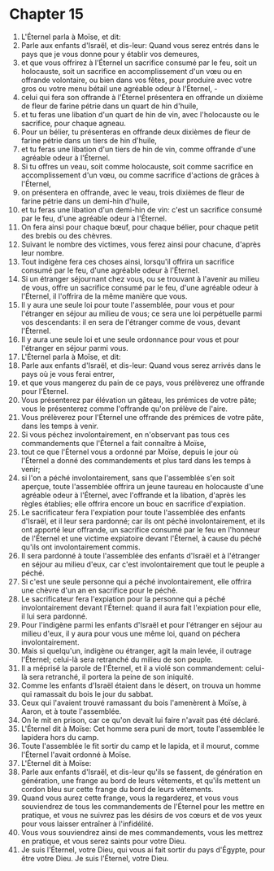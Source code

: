 # Chapter 15

1. L'Éternel parla à Moïse, et dit:
2. Parle aux enfants d'Israël, et dis-leur: Quand vous serez entrés dans le pays que je vous donne pour y établir vos demeures,
3. et que vous offrirez à l'Éternel un sacrifice consumé par le feu, soit un holocauste, soit un sacrifice en accomplissement d'un vœu ou en offrande volontaire, ou bien dans vos fêtes, pour produire avec votre gros ou votre menu bétail une agréable odeur à l'Éternel, -
4. celui qui fera son offrande à l'Éternel présentera en offrande un dixième de fleur de farine pétrie dans un quart de hin d'huile,
5. et tu feras une libation d'un quart de hin de vin, avec l'holocauste ou le sacrifice, pour chaque agneau.
6. Pour un bélier, tu présenteras en offrande deux dixièmes de fleur de farine pétrie dans un tiers de hin d'huile,
7. et tu feras une libation d'un tiers de hin de vin, comme offrande d'une agréable odeur à l'Éternel.
8. Si tu offres un veau, soit comme holocauste, soit comme sacrifice en accomplissement d'un vœu, ou comme sacrifice d'actions de grâces à l'Éternel,
9. on présentera en offrande, avec le veau, trois dixièmes de fleur de farine pétrie dans un demi-hin d'huile,
10. et tu feras une libation d'un demi-hin de vin: c'est un sacrifice consumé par le feu, d'une agréable odeur à l'Éternel.
11. On fera ainsi pour chaque bœuf, pour chaque bélier, pour chaque petit des brebis ou des chèvres.
12. Suivant le nombre des victimes, vous ferez ainsi pour chacune, d'après leur nombre.
13. Tout indigène fera ces choses ainsi, lorsqu'il offrira un sacrifice consumé par le feu, d'une agréable odeur à l'Éternel.
14. Si un étranger séjournant chez vous, ou se trouvant à l'avenir au milieu de vous, offre un sacrifice consumé par le feu, d'une agréable odeur à l'Éternel, il l'offrira de la même manière que vous.
15. Il y aura une seule loi pour toute l'assemblée, pour vous et pour l'étranger en séjour au milieu de vous; ce sera une loi perpétuelle parmi vos descendants: il en sera de l'étranger comme de vous, devant l'Éternel.
16. Il y aura une seule loi et une seule ordonnance pour vous et pour l'étranger en séjour parmi vous.
17. L'Éternel parla à Moïse, et dit:
18. Parle aux enfants d'Israël, et dis-leur: Quand vous serez arrivés dans le pays où je vous ferai entrer,
19. et que vous mangerez du pain de ce pays, vous prélèverez une offrande pour l'Éternel.
20. Vous présenterez par élévation un gâteau, les prémices de votre pâte; vous le présenterez comme l'offrande qu'on prélève de l'aire.
21. Vous prélèverez pour l'Éternel une offrande des prémices de votre pâte, dans les temps à venir.
22. Si vous péchez involontairement, en n'observant pas tous ces commandements que l'Éternel a fait connaître à Moïse,
23. tout ce que l'Éternel vous a ordonné par Moïse, depuis le jour où l'Éternel a donné des commandements et plus tard dans les temps à venir;
24. si l'on a péché involontairement, sans que l'assemblée s'en soit aperçue, toute l'assemblée offrira un jeune taureau en holocauste d'une agréable odeur à l'Éternel, avec l'offrande et la libation, d'après les règles établies; elle offrira encore un bouc en sacrifice d'expiation.
25. Le sacrificateur fera l'expiation pour toute l'assemblée des enfants d'Israël, et il leur sera pardonné; car ils ont péché involontairement, et ils ont apporté leur offrande, un sacrifice consumé par le feu en l'honneur de l'Éternel et une victime expiatoire devant l'Éternel, à cause du péché qu'ils ont involontairement commis.
26. Il sera pardonné à toute l'assemblée des enfants d'Israël et à l'étranger en séjour au milieu d'eux, car c'est involontairement que tout le peuple a péché.
27. Si c'est une seule personne qui a péché involontairement, elle offrira une chèvre d'un an en sacrifice pour le péché.
28. Le sacrificateur fera l'expiation pour la personne qui a péché involontairement devant l'Éternel: quand il aura fait l'expiation pour elle, il lui sera pardonné.
29. Pour l'indigène parmi les enfants d'Israël et pour l'étranger en séjour au milieu d'eux, il y aura pour vous une même loi, quand on péchera involontairement.
30. Mais si quelqu'un, indigène ou étranger, agit la main levée, il outrage l'Éternel; celui-là sera retranché du milieu de son peuple.
31. Il a méprisé la parole de l'Éternel, et il a violé son commandement: celui-là sera retranché, il portera la peine de son iniquité.
32. Comme les enfants d'Israël étaient dans le désert, on trouva un homme qui ramassait du bois le jour du sabbat.
33. Ceux qui l'avaient trouvé ramassant du bois l'amenèrent à Moïse, à Aaron, et à toute l'assemblée.
34. On le mit en prison, car ce qu'on devait lui faire n'avait pas été déclaré.
35. L'Éternel dit à Moïse: Cet homme sera puni de mort, toute l'assemblée le lapidera hors du camp.
36. Toute l'assemblée le fit sortir du camp et le lapida, et il mourut, comme l'Éternel l'avait ordonné à Moïse.
37. L'Éternel dit à Moïse:
38. Parle aux enfants d'Israël, et dis-leur qu'ils se fassent, de génération en génération, une frange au bord de leurs vêtements, et qu'ils mettent un cordon bleu sur cette frange du bord de leurs vêtements.
39. Quand vous aurez cette frange, vous la regarderez, et vous vous souviendrez de tous les commandements de l'Éternel pour les mettre en pratique, et vous ne suivrez pas les désirs de vos cœurs et de vos yeux pour vous laisser entraîner à l'infidélité.
40. Vous vous souviendrez ainsi de mes commandements, vous les mettrez en pratique, et vous serez saints pour votre Dieu.
41. Je suis l'Éternel, votre Dieu, qui vous ai fait sortir du pays d'Égypte, pour être votre Dieu. Je suis l'Éternel, votre Dieu.

